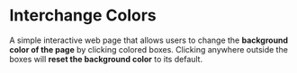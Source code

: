 # Interchange Colors

A simple interactive web page that allows users to change the **background color of the page** by clicking colored boxes. Clicking anywhere outside the boxes will **reset the background color** to its default.

